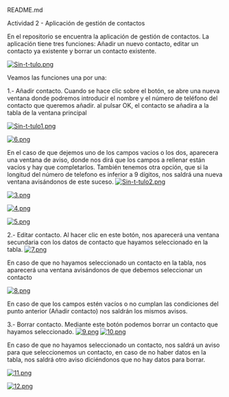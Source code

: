 README.md

Actividad 2 - Aplicación de gestión de contactos

En el repositorio se encuentra la aplicación de gestión de contactos.
La aplicación tiene tres funciones: Añadir un nuevo contacto, editar un contacto ya existente y borrar un contacto existente.

[![Sin-t-tulo.png](https://i.postimg.cc/bwxDjqFp/Sin-t-tulo.png)](https://postimg.cc/pmdXfMH6)

Veamos las funciones una por una:

1.- Añadir contacto. Cuando se hace clic sobre el botón, se abre una nueva ventana donde podremos introducir el nombre y el número de teléfono 
del contacto que queremos añadir. al pulsar OK, el contacto se añadira a la tabla de la ventana principal

[![Sin-t-tulo1.png](https://i.postimg.cc/htBwG0MT/Sin-t-tulo1.png)](https://postimg.cc/GHXz7GWm)

[![6.png](https://i.postimg.cc/Y9k3QphS/6.png)](https://postimg.cc/rdnxk2G6)

En el caso de que dejemos uno de los campos vacios o los dos, aparecera una ventana de aviso, donde nos dirá que los campos a rellenar
están vacíos y hay que completarlos. También tenemos otra opción, que si la longitud del número de telefono es inferior a 9 dígitos, 
nos saldrá una nueva ventana avisándonos de este suceso.
[![Sin-t-tulo2.png](https://i.postimg.cc/QC532dx3/Sin-t-tulo2.png)](https://postimg.cc/7Jxd7D2s)

[![3.png](https://i.postimg.cc/CxtVx8Bg/3.png)](https://postimg.cc/DSqNC8Pj)

[![4.png](https://i.postimg.cc/g29Ttb7v/4.png)](https://postimg.cc/ykPjWtsd)

[![5.png](https://i.postimg.cc/3JpkQ2tP/5.png)](https://postimg.cc/jLxxzn0X)

2.- Editar contacto. Al hacer clic en este botón, nos aparecerá una ventana secundaria con los datos de contacto que hayamos seleccionado
en la tabla. 
[![7.png](https://i.postimg.cc/0Q84PGGZ/7.png)](https://postimg.cc/GB5Kjy5s)

En caso de que no hayamos seleccionado un contacto en la tabla, nos aparecerá una ventana avisándonos de que debemos seleccionar un 
contacto

[![8.png](https://i.postimg.cc/W1YmhGPX/8.png)](https://postimg.cc/bZbS52rt)

En caso de que los campos estén vacíos o no cumplan las condiciones del punto anterior (Añadir contacto) nos saldrán los mismos avisos.

3.- Borrar contacto. Mediante este botón podemos borrar un contacto que hayamos seleccionado. 
[![9.png](https://i.postimg.cc/h4HVWD13/9.png)](https://postimg.cc/7bn5Sycg)
[![10.png](https://i.postimg.cc/437Jgg5B/10.png)](https://postimg.cc/xkQrvBBz)

En caso de que no hayamos seleccionado un contacto, nos saldrá un aviso para que seleccionemos un contacto, en caso de no haber datos en la tabla, 
nos saldrá otro aviso diciéndonos que no hay datos para borrar.

[![11.png](https://i.postimg.cc/KvfqZ3p8/11.png)](https://postimg.cc/GHBJKt1W)

[![12.png](https://i.postimg.cc/BQfkZ1Tr/12.png)](https://postimg.cc/K4QJJjsf)


